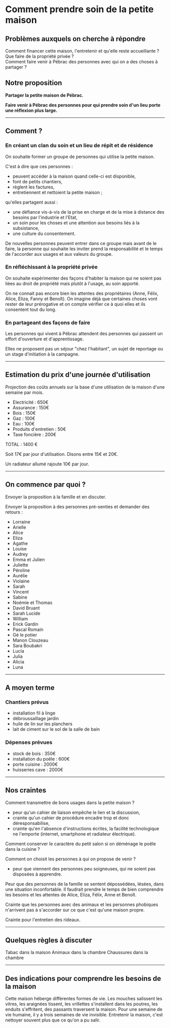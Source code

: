 <LINK rel=STYLESHEET href="cr.css" type="text/css">

# Comment prendre soin de la petite maison

## Problèmes auxquels on cherche à répondre

Comment financer cette maison, l'entretenir et qu'elle reste accueillante ?  
Que faire de la propriété privée ?  
Comment faire venir à Pébrac des personnes avec qui on a des choses à partager ?

## Notre proposition

**Partager la petite maison de Pébrac.**

**Faire venir à Pébrac des personnes pour qui prendre soin d'un lieu porte une réflexion plus large.**
___

## Comment ?

### En créant un clan du soin et un lieu de répit et de résidence

On souhaite former un groupe de personnes qui utilise la petite maison.

C'est à dire que ces personnes :

- peuvent accéder à la maison quand celle-ci est disponible,
- font de petits chantiers,
- règlent les factures,
- entretiennent et nettoient la petite maison ;

qu'elles partagent aussi :

- une défiance vis-à-vis de la prise en charge et de la mise à distance des besoins par l'industrie et l'Etat,
- un soin pour les choses et une attention aux besoins liés à la subsistance,
- une culture du consentement.

De nouvelles personnes peuvent entrer dans ce groupe mais avant de  le faire, la personne qui souhaite les inviter prend la responsabilité et le temps de l'accorder aux usages et aux valeurs du groupe.

### En réfléchissant à la propriété privée

On souhaite expérimenter des façons d'habiter la maison qui ne soient pas liées au droit de propriété mais plutôt à l'usage, au soin apporté.  

On ne connait pas encore bien les attentes des propriétaires (Anne, Félix, Alice, Eliza, Fanny et Benoît). On imagine déjà que certaines choses vont rester de leur prérogative et on compte vérifier ce à quoi elles et ils consentent tout du long.

### En partageant des façons de faire

Les personnes qui vivent à Pébrac attendent des personnes qui passent un effort d'ouverture et d'apprentissage.

Elles ne proposent pas un séjour "chez l'habitant", un sujet de reportage ou un stage d'initiation à la campagne.
___

## Estimation du prix d'une journée d'utilisation

Projection des coûts annuels sur la base d'une utilisation de la maison d'une semaine par mois.

- Electricité : 650€  
- Assurance : 150€  
- Bois : 150€  
- Gaz : 100€  
- Eau : 100€  
- Produits d'entretien : 50€  
- Taxe foncière : 200€

TOTAL : 1400 €

Soit 17€ par jour d'utilisation. Disons entre 15€ et 20€.

Un radiateur allumé rajoute 10€ par jour.

___

## On commence par quoi ?

Envoyer la proposition à la famille et en discuter.

Envoyer la proposition à des personnes pré-senties et demander des retours :

- Lorraine
- Arielle
- Alice
- Eliza
- Agathe
- Louise
- Audrey
- Emma et Julien
- Juliette
- Péroline
- Aurélie
- Violaine
- Sarah
- Vincent
- Sabine
- Noémie et Thomas
- David Bruant
- Sarah Lucide
- William
- Erick Gardin
- Pascal Romain
- Gé le potier
- Manon Clouzeau
- Sara Boubakri
- Lucía
- Julia
- Alicia
- Luna

___

## A moyen terme

### Chantiers prévus

- installation fil à linge
- débroussaillage jardin
- huile de lin sur les planchers
- lait de ciment sur le sol de la salle de bain

### Dépenses prévues

- stock de bois : 350€
- installation du poêle : 600€
- porte cuisine : 2000€
- huisseries cave : 2000€

___

## Nos craintes

Comment transmettre de bons usages dans la petite maison ?

- peur qu'un cahier de liaison empêche le lien et la discussion,
- crainte qu'un cahier de procédure encadre trop et donc déresponsabilise,
- crainte qu'en l'absence d'instructions écrites, la facilité technologique ne l'emporte (internet, smartphone et radiateur électrique).

Comment conserver le caractère du petit salon si on déménage le poêle dans la cuisine ?

Comment on choisit les personnes à qui on propose de venir ?

- peur que viennent des personnes peu soigneuses, qui ne soient pas disposées à apprendre.

Peur que des personnes de la famille se sentent dépossédées, lésées, dans une situation inconfortable. Il faudrait prendre le temps de bien comprendre les besoins et les attentes de Alice,  Eliza, Félix, Anne et Benoît.

Crainte que les personnes avec des animaux et les personnes phobiques n'arrivent pas à s'accorder sur ce que c'est qu'une maison propre.

Crainte pour l'entretien des rideaux.

___

## Quelques règles à discuter

Tabac dans la maison
Animaux dans la chambre
Chaussures dans la chambre

___

## Des indications pour comprendre les besoins de la maison

Cette maison héberge différentes formes de vie. Les mouches salissent les vitres, les araignées tissent, les vrillettes s'installent dans les poutres, les enduits s'effritent, des passants traversent la maison. Pour une semaine de vie humaine, il y a trois semaines de vie invisible. Entretenir la maison, c'est nettoyer souvent plus que ce qu'on a pu salir.
